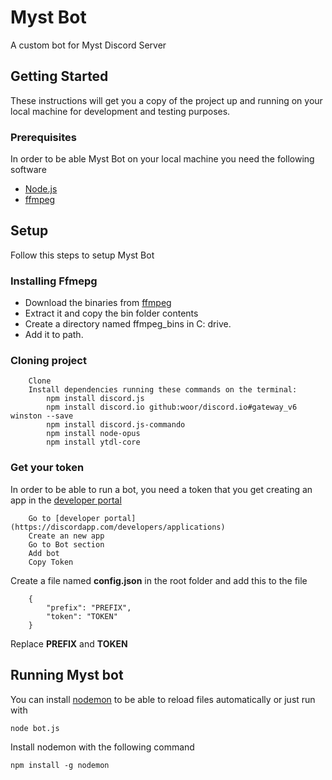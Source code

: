 # Myst Bot
A custom bot for Myst Discord Server

## Getting Started

These instructions will get you a copy of the project up and running on your local machine for development and testing purposes.

### Prerequisites

In order to be able Myst Bot on your local machine you need the following software

* [Node.js](https://nodejs.org/en/)
* [ffmpeg](https://ffmpeg.org/)

## Setup
Follow this steps to setup Myst Bot

### Installing Ffmepg

* Download the binaries from [ffmpeg](https://ffmpeg.org/download.html)
* Extract it and copy the bin folder contents
* Create a directory named ffmpeg_bins in C: drive.
* Add it to path.

### Cloning project
```
    Clone
    Install dependencies running these commands on the terminal:
        npm install discord.js
        npm install discord.io github:woor/discord.io#gateway_v6 winston --save
        npm install discord.js-commando
        npm install node-opus
        npm install ytdl-core
```

### Get your token

In order to be able to run a bot, you need a token that you get creating an app in the [developer portal](https://discordapp.com/developers/applications)

```
    Go to [developer portal](https://discordapp.com/developers/applications)
    Create an new app
    Go to Bot section
    Add bot
    Copy Token
```
Create a file named **config.json** in the root folder and add this to the file
```
    {
        "prefix": "PREFIX",
        "token": "TOKEN"
    }
```

Replace **PREFIX** and **TOKEN**

## Running Myst bot
You can install [nodemon](https://nodemon.io/) to be able to reload files automatically or just run with

```
node bot.js
```
Install nodemon with the following command
```
npm install -g nodemon
```